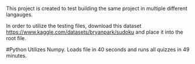 This project is created to test building the same project in multiple different langauges.

In order to utilize the testing files, download this dataset https://www.kaggle.com/datasets/bryanpark/sudoku and place it into the root file.

#Python
  Utilizes Numpy.
  Loads file in 40 seconds and runs all quizzes in 49 minutes.  
